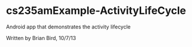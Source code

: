 cs235amExample-ActivityLifeCycle
=========================

Android app that demonstrates the activity lifecycle

Written by Brian Bird, 10/7/13



